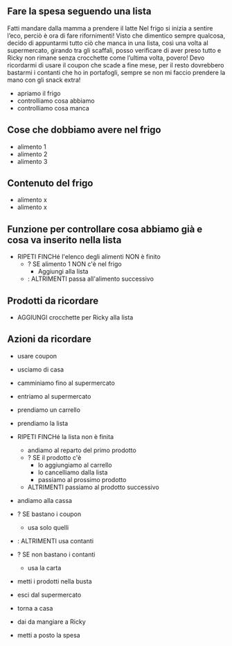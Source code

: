 ## Fare la spesa seguendo una lista
Fatti mandare dalla mamma a prendere il latte
Nel frigo si inizia a sentire l’eco, perciò è ora di fare rifornimenti!
Visto che dimentico sempre qualcosa, decido di appuntarmi tutto ciò che manca in una lista, così una volta al supermercato, girando tra gli scaffali, posso verificare di aver preso tutto e Ricky non rimane senza crocchette come l’ultima volta, povero! Devo ricordarmi di usare il coupon che scade a fine mese, per il resto dovrebbero bastarmi i contanti che ho in portafogli, sempre se non mi faccio prendere la mano con gli snack extra! 




- apriamo il frigo
- controlliamo cosa abbiamo
- controlliamo cosa manca

## Cose che dobbiamo avere nel frigo
- alimento 1
- alimento 2
- alimento 3

## Contenuto del frigo
- alimento x
- alimento x

## Funzione per controllare cosa abbiamo già e cosa va inserito nella lista
- RIPETI FINCHé l'elenco degli alimenti NON è finito
    - ? SE alimento 1 NON c'è nel frigo
        - Aggiungi alla lista
    - : ALTRIMENTI passa all'alimento successivo


## Prodotti da ricordare
- AGGIUNGI crocchette per Ricky alla lista

## Azioni da ricordare
- usare coupon

- usciamo di casa
- camminiamo fino al supermercato
- entriamo al supermercato
- prendiamo un carrello
- prendiamo la lista

- RIPETI FINCHé la lista non è finita
    - andiamo al reparto del primo prodotto
    - ? SE il prodotto c'è 
        - lo aggiungiamo al carrello
        - lo cancelliamo dalla lista
        - passiamo al prossimo prodotto
    - ALTRIMENTI passiamo al prodotto successivo


- andiamo alla cassa
- ? SE bastano i coupon
    - usa solo quelli
- : ALTRIMENTI usa contanti
- ? SE non bastano i contanti
    - usa la carta 
- metti i prodotti nella busta
- esci dal supermercato
- torna a casa
- dai da mangiare a Ricky
- metti a posto la spesa